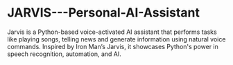 # JARVIS---Personal-AI-Assistant
Jarvis is a Python-based voice-activated AI assistant that performs tasks like playing songs, telling news and generate information using natural voice commands. Inspired by Iron Man’s Jarvis, it showcases Python's power in speech recognition, automation, and AI.
